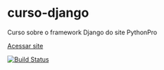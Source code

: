 # curso-django
Curso sobre o framework Django do site PythonPro

[Acessar site](https://pythonprodjango-brromero.herokuapp.com/)

[![Build Status](https://travis-ci.com/bruno990/curso-django.svg?branch=main)](https://travis-ci.com/bruno990/curso-django)
